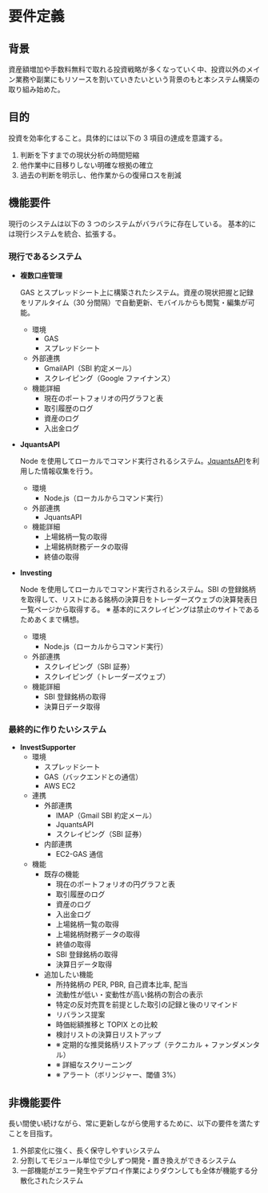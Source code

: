 # 要件定義

## 背景

資産額増加や手数料無料で取れる投資戦略が多くなっていく中、投資以外のメイン業務や副業にもリソースを割いていきたいという背景のもと本システム構築の取り組み始めた。

## 目的

投資を効率化すること。具体的には以下の 3 項目の達成を意識する。

1. 判断を下すまでの現状分析の時間短縮
2. 他作業中に目移りしない明確な根拠の確立
3. 過去の判断を明示し、他作業からの復帰ロスを削減

## 機能要件

現行のシステムは以下の 3 つのシステムがバラバラに存在している。
基本的には現行システムを統合、拡張する。

### 現行であるシステム

-   **複数口座管理**

    GAS とスプレッドシート上に構築されたシステム。資産の現状把握と記録をリアルタイム（30 分間隔）で自動更新、モバイルからも閲覧・編集が可能。

    -   環境
        -   GAS
        -   スプレッドシート
    -   外部連携
        -   GmailAPI（SBI 約定メール）
        -   スクレイピング（Google ファイナンス）
    -   機能詳細
        -   現在のポートフォリオの円グラフと表
        -   取引履歴のログ
        -   資産のログ
        -   入出金ログ

-   **JquantsAPI**

    Node を使用してローカルでコマンド実行されるシステム。[JquantsAPI](https://jpx.gitbook.io/j-quants-ja/)を利用した情報収集を行う。

    -   環境
        -   Node.js（ローカルからコマンド実行）
    -   外部連携
        -   JquantsAPI
    -   機能詳細
        -   上場銘柄一覧の取得
        -   上場銘柄財務データの取得
        -   終値の取得

-   **Investing**

    Node を使用してローカルでコマンド実行されるシステム。SBI の登録銘柄を取得して、リストにある銘柄の決算日をトレーダーズウェブの決算発表日一覧ページから取得する。
    ※ 基本的にスクレイピングは禁止のサイトであるためあくまで構想。

    -   環境
        -   Node.js（ローカルからコマンド実行）
    -   外部連携
        -   スクレイピング（SBI 証券）
        -   スクレイピング（トレーダーズウェブ）
    -   機能詳細
        -   SBI 登録銘柄の取得
        -   決算日データ取得

### 最終的に作りたいシステム

-   **InvestSupporter**
    -   環境
        -   スプレッドシート
        -   GAS（バックエンドとの通信）
        -   AWS EC2
    -   連携
        -   外部連携
            -   IMAP（Gmail SBI 約定メール）
            -   JquantsAPI
            -   スクレイピング（SBI 証券）
        -   内部連携
            -   EC2-GAS 通信
    -   機能
        -   既存の機能
            -   現在のポートフォリオの円グラフと表
            -   取引履歴のログ
            -   資産のログ
            -   入出金ログ
            -   上場銘柄一覧の取得
            -   上場銘柄財務データの取得
            -   終値の取得
            -   SBI 登録銘柄の取得
            -   決算日データ取得
        -   追加したい機能
            -   所持銘柄の PER, PBR, 自己資本比率, 配当
            -   流動性が低い・変動性が高い銘柄の割合の表示
            -   特定の反対売買を前提とした取引の記録と後のリマインド
            -   リバランス提案
            -   時価総額推移と TOPIX との比較
            -   検討リストの決算日リストアップ
            -   ※ 定期的な推奨銘柄リストアップ（テクニカル + ファンダメンタル）
            -   ※ 詳細なスクリーニング
            -   ※ アラート（ボリンジャー、閾値 3%）

## 非機能要件

長い間使い続けながら、常に更新しながら使用するために、以下の要件を満たすことを目指す。

1. 外部変化に強く、長く保守しやすいシステム
2. 分割してモジュール単位で少しずつ開発・置き換えができるシステム
3. 一部機能がエラー発生やデプロイ作業によりダウンしても全体が機能する分散化されたシステム
